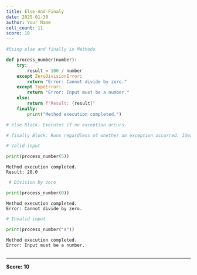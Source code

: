 ```yaml
---
title: Else-And-Finaly
date: 2025-01-30
author: Your Name
cell_count: 11
score: 10
---
```


```python
#Using else and finally in Methods
```


```python
def process_number(number):
    try:
        result = 100 / number
    except ZeroDivisionError:
        return "Error: Cannot divide by zero."
    except TypeError:
        return "Error: Input must be a number."
    else:
        return f"Result: {result}" 
    finally:
        print("Method execution completed.") 
```


```python
# else Block: Executes if no exception occurs.
```


```python
# finally Block: Runs regardless of whether an exception occurred. Ideal for cleanup tasks.
```


```python
# Valid input
```


```python
print(process_number(5)) 
```

    Method execution completed.
    Result: 20.0



```python
 # Division by zero
```


```python
print(process_number(0)) 
```

    Method execution completed.
    Error: Cannot divide by zero.



```python
# Invalid input
```


```python
print(process_number("a")) 
```

    Method execution completed.
    Error: Input must be a number.



```python

```


---
**Score: 10**
